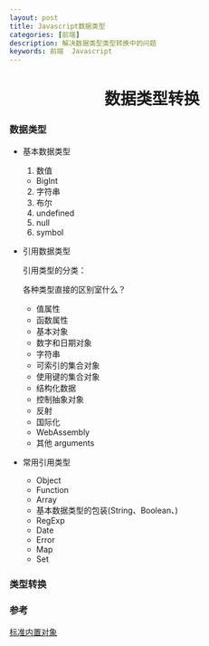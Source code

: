 ```yaml
---
layout: post
title: Javascript数据类型
categories: [前端]
description: 解决数据类型类型转换中的问题
keywords: 前端  Javascript
---
```


<h1 align="center" >数据类型转换</h1>


### 数据类型

- 基本数据类型

  1. 数值
    - BigInt

  2. 字符串
  3. 布尔
  4. undefined
  5. null
  6. symbol


- 引用数据类型

  引用类型的分类： 

  各种类型直接的区别室什么？

  - 值属性
  - 函数属性
  - 基本对象
  - 数字和日期对象
  - 字符串
  - 可索引的集合对象
  - 使用键的集合对象
  - 结构化数据
  - 控制抽象对象
  - 反射
  - 国际化
  - WebAssembly
  - 其他
    arguments  

- 常用引用类型

  - Object
  - Function
  - Array
  - 基本数据类型的包装(String、Boolean、)
  - RegExp
  - Date
  - Error
  - Map
  - Set

### 类型转换


### 参考

[标准内置对象](https://developer.mozilla.org/zh-CN/docs/Web/JavaScript/Reference/Global_Objects)